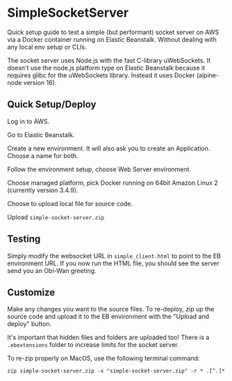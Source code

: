 # SimpleSocketServer

Quick setup guide to test a simple (but performant) socket server on AWS via a Docker container running on Elastic Beanstalk.
Without dealing with any local env setup or CLIs.

The socket server uses Node.js with the fast C-library uWebSockets.
It doesn't use the node.js platform type on Elastic Beanstalk because it requires glibc for the uWebSockets library.
Instead it uses Docker (alpine-node version 16).

## Quick Setup/Deploy

Log in to AWS.

Go to Elastic Beanstalk.

Create a new environment. It will also ask you to create an Application. Choose a name for both.

Follow the environment setup, choose Web Server environment.

Choose managed platform, pick Docker running on 64bit Amazon Linux 2 (currently version 3.4.9).

Choose to upload local file for source code.

Upload `simple-socket-server.zip`


## Testing

Simply modify the websocket URL in `simple_client.html` to point to the EB environment URL.
If you now run the HTML file, you should see the server send you an Obi-Wan greeting.


## Customize

Make any changes you want to the source files.
To re-deploy, zip up the source code and upload it to the EB environment with the "Upload and deploy" button.

It's important that hidden files and folders are uploaded too! There is a `.ebextensions` folder to increase limits for the socket server.

To re-zip properly on MacOS, use the following terminal command:

`zip simple-socket-server.zip -x "simple-socket-server.zip" -r * .[^.]*`
